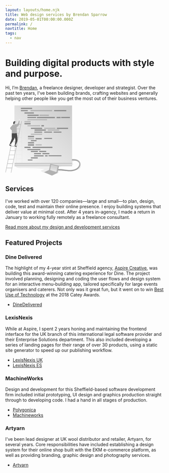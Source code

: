 ```yaml
---
layout: layouts/home.njk
title: Web design services by Brendan Sparrow
date: 2019-05-01T00:00:00.000Z
permalink: /
navtitle: Home
tags:
  - nav
---
```

# Building digital products with style and purpose.

Hi, I’m [Brendan](/about), a freelance designer, developer and strategist. Over the past ten years, I've been building brands, crafting websites and generally helping other people like you get the most out of their business ventures.

<section class="illustrated">

<svg xmlns="http://www.w3.org/2000/svg" width="240" height="223">
  <defs>
    <linearGradient id="a" x1="152.375%" x2="-11.785%" y1="-62.691%" y2="118.011%">
      <stop offset="0%" stop-color="#FFF" stop-opacity="0"/>
      <stop offset="100%" stop-color="#FFF"/>
    </linearGradient>
    <linearGradient id="b" x1="50.002%" x2="50.002%" y1="208.092%" y2="-98.947%">
      <stop offset="0%" stop-color="#FFF" stop-opacity="0"/>
      <stop offset="99%" stop-color="#FFF"/>
    </linearGradient>
    <linearGradient id="c" x1="74.508%" x2="26.609%" y1="-61.705%" y2="146.279%">
      <stop offset="0%" stop-color="#FFF" stop-opacity="0"/>
      <stop offset="100%" stop-color="#FFF"/>
    </linearGradient>
  </defs>
  <g fill="none" fill-rule="nonzero" style="mix-blend-mode:multiply">
    <path fill="#6D6D6D" d="M239.68 188.516c.414 4.651-.61 8.62-2.333 10.772-1.723 2.152-4.3 3.495-6.964 4.211-2.664.716-11.311 2.884-14.064 3.039 2.675-.832 12.97-3.942 14.312-6.402a31.773 31.773 0 0 0 1.475-3.485c.909-2.284 2.098-12.974 3.854-14.73 2.042-2.026 3.523 4.338 3.72 6.595zM124.789 201.418a663.743 663.743 0 0 0-73.905-2.554c-7.001.154-15.214-.16-19.233-5.895 4.487-3.496 10.586-3.853 16.266-4.046 55.833-1.993 107.62-3.683 163.454-5.675-2.56-1.855 0-6.386-.518-9.507 5.505-1.684 17.153.93 20.769 4.756-3.385-2.427-10.607-3.303-13.69-2.042-3.082 1.26-5.582 4.035-3.903 6.903.496.848 1.294 1.569 1.426 2.543.22 1.624-1.48 2.802-2.994 3.43-13.338 5.504-29.555.236-42.44 6.748a4.91 4.91 0 0 0-1.96 1.514c-1.916 2.912 2.576 5.768 6.01 6.346a246.094 246.094 0 0 0 37.179 3.424l-42.215 1.96c1.205 1.442.594 3.776-.81 5.026-1.403 1.25-3.335 1.651-5.185 1.981-15.622 2.67-37.75 1.608-50.84-8.807 3.98-2.334 8.394-4.134 12.589-6.105z" opacity=".1"/>
    <path fill="#B3B3B3" d="M23.367 61.525l-6.055 6.903c-1.057 1.2-2.202 2.62-1.96 4.205.199.894.64 1.715 1.277 2.373a21.958 21.958 0 0 0 3.892 3.638c2.037-5.549 3.611-11.246 2.846-17.12zM29.312 0h182.262v182.73H29.312z"/>
    <path fill="url(#a)" d="M29.312 0h182.262v182.73H29.312z"/>
    <path fill="#B3B3B3" d="M.335 212.178L33.397 49.232l1.133.23L1.468 212.407zM17.698 212.981L51.052 49.624l1.133.231L18.83 213.213z"/>
    <path fill="#B3B3B3" d="M31.635 59.868h17.67v1.156h-17.67zM28.85 73.662h17.67v1.156H28.85zM26.059 87.451h17.67v1.156h-17.67zM23.268 101.246h17.67v1.156h-17.67zM20.477 115.04h17.67v1.156h-17.67zM17.686 128.835h17.67v1.156h-17.67zM14.901 142.629h17.67v1.156h-17.67zM12.11 156.424h17.67v1.156H12.11zM9.319 170.218h17.67v1.156H9.319zM6.528 184.013h17.67v1.156H6.528zM3.738 197.802h17.67v1.156H3.738z"/>
    <path fill="#AAA" d="M53.846 182.576L52.404 51.49l-1.206-.231.11 9.98h-3.22c-.05-1.718-.286-3.38-.892-4.503-1.7-3.165-3.853 0-4.47 2.119-.275.925-.704 1.9-1.535 2.367h-3.248a5.554 5.554 0 0 0-1.156-.11 3.81 3.81 0 0 0-.71.105h-1.651l-.127-10.156-1.205-.226.154 12.583c-.083.132-.165.27-.237.413-.738 1.448-.925 3.1-1.1 4.718-1.542 16.2-.728 32.515.093 48.765.143 2.813.291 5.675 1.255 8.323.206.571.462 1.124.765 1.651l.693 55.332 19.129-.044zm-1.206-.27l-16.695-.038-.149-12.325 16.707.039.137 12.324zm-.148-13.453l-16.723-.038-.154-12.325 16.728.044.149 12.32zm-.149-13.447l-16.728-.061-.154-12.325 16.745.044.137 12.342zm-.149-13.454l-16.75-.044-.154-12.325h1.1c.154.083.312.156.474.22.96.33 2.014.255 2.918-.209h12.286l.126 12.358zm-.148-13.453H40.993c.155-.263.256-.555.297-.859.154-1.15-.484-2.229-.92-3.302-1.04-2.577-.935-5.417-.319-8.164l11.863.028.132 12.297zm-.149-13.453h-11.56c.199-.721.43-1.431.678-2.125 1.233-3.402 2.906-6.671 3.72-10.183h7.03l.132 12.308zm-.165-13.453h-6.776c.694-4.046.149-8.257.407-12.325H51.6l.132 12.325zm-.149-13.454h-6.12c.099-.983.27-1.958.511-2.917.364-1.387.903-2.752 1.129-4.156a21.468 21.468 0 0 0-.1-5.246h4.448l.132 12.32zm-.28-25.772l.137 12.325h-4.524a17.538 17.538 0 0 1-.044-1.784c.077-2.125.666-4.2.913-6.314.173-1.4.272-2.81.298-4.222l3.22-.005z" opacity=".1"/>
    <g fill="#747474" opacity=".75">
      <path d="M49.459 7.596h35.648v3.721H49.459zM49.459 14.802h21.76v3.501h-21.76z"/>
      <path d="M79.993 14.802h68.472v3.523H79.993z" opacity=".54"/>
      <path d="M154.872 14.802h38.543v3.523h-38.543zM60.776 22.007h29.917v3.694H60.776z"/>
      <path d="M60.776 49.701h19.42v4.156h-19.42z" opacity=".48"/>
      <path d="M114.402 62.406h8.202v4.139h-8.202zM60.776 55.899h19.42v4.156h-19.42zM60.776 130.91h19.42v4.156h-19.42zM71.83 96.584h19.42v4.156H71.83z"/>
      <path d="M71.83 103.404h19.42v4.156H71.83z" opacity=".48"/>
      <path d="M71.83 116.422h19.42v4.156H71.83zM71.83 123.242h19.42v4.156H71.83zM96.01 103.404h19.42v4.156H96.01z"/>
      <path d="M96.01 123.033h19.42v4.156H96.01z" opacity=".48"/>
      <path d="M86.505 130.91h63.044v4.156H86.505zM70.382 29.213h35.648v3.721H70.382z"/>
      <path d="M108.358 29.213h29.879v4.134h-29.88z" opacity=".52"/>
      <path d="M70.332 36.424H97.86v3.501H70.332z"/>
      <path d="M70.332 62.873h40.25v3.264h-40.25z" opacity=".48"/>
      <path d="M177.374 36.424h27.528v3.501h-27.528zM100.503 36.424h56.807v3.881h-56.807zM162.705 36.424h12.523v3.947h-12.523z"/>
      <path d="M70.228 43.629h62.07v3.473h-62.07z" opacity=".48"/>
      <path d="M70.228 138.171h40.938v3.628H70.228zM81.23 70.75h35.649v3.721H81.23z"/>
      <path d="M81.23 89.554h35.649v3.721H81.23z" opacity=".48"/>
      <path d="M81.23 164.571h21.65v3.6H81.23zM71.472 171.545h14.664v3.325H71.472zM81.23 144.11h21.98v3.721H81.23zM107.736 144.11h21.98v3.721h-21.98zM91.31 150.93h21.98v3.721H91.31zM117.809 150.93h21.98v3.721h-21.98zM91.31 157.905h30.154v3.721H91.31zM126.182 157.905h8.053v3.721h-8.053zM81.23 110.015h17.83v3.556H81.23zM92.07 82.943h24.815v3.314H92.07zM123.479 82.943h24.815v3.314h-24.815zM123.479 102.991h24.815v3.314h-24.815zM153.237 82.943h24.815v3.314h-24.815zM137.163 158.059h40.888v3.314h-40.888z"/>
      <path d="M123.39 70.75h35.649v3.721H123.39z" opacity=".48"/>
      <path d="M92.808 76.332h35.648v3.721H92.808z"/>
      <path d="M134.962 76.332h35.648v3.721h-35.648z" opacity=".48"/>
      <path d="M163.53 70.75h35.648v3.721H163.53z"/>
    </g>
    <path fill="#F0F0F0" d="M44.064 48.006a2.813 2.813 0 0 1-.137-1.002 1.47 1.47 0 0 0 0-.44 1.651 1.651 0 0 0-.358-.551 1.778 1.778 0 0 1-.253-1.652c.38-.077.512-.374.644-.732.093-.371.247-.725.457-1.046a.286.286 0 0 1 .203-.126c.091.009.17.065.21.149.159.319-.05.754.164 1.034.127.154.347.204.501.325.33.248.347.754.639 1.035.069.053.132.114.187.182.06.11.084.238.066.363-.033.49-.203.961-.49 1.36-.279.279-.48.626-.583 1.007a1.26 1.26 0 0 1-.044.352.473.473 0 0 1-.55.237c-.204-.05-.485-.39-.656-.495z"/>
    <path fill="#B3B3B3" d="M33.325 61.305a2.488 2.488 0 0 0-.55-.55 1.855 1.855 0 0 0-1.162-.287c-.404.04-.805.105-1.2.198-1.729.32-3.501-.083-5.257 0-1.97.116-2.708 2.202-3.055 3.039a17.615 17.615 0 0 0-1.288 5.058c-.083.826-.105 1.652-.127 2.488-.099 3.375-.325 6.716-.192 10.09l.22 5.538c-.025.332.062.664.247.941.204.202.462.338.744.391 3.11.897 6.39.92 9.627.92 1.651 0 3.534-.1 4.624-1.344 1.2-1.376.886-3.451.633-5.257-.93-6.924.952-15.655-3.264-21.225z"/>
    <path fill="#F0F0F0" d="M31.156 58.772c.405-.288.74-.664.98-1.1.158-.42.212-.871.16-1.316a4.761 4.761 0 0 0-.551-2.02 2.543 2.543 0 0 0-1.618-1.26c-1.101-.226-2.235.55-2.753 1.53a7.31 7.31 0 0 0-.655 3.302c-.038 1.426-1.134 3.606.204 4.107 1.547.578 2.752-1.101 3.01-1.839a3.21 3.21 0 0 1 1.223-1.404z"/>
    <path fill="#494949" d="M31.651 51.473a2.61 2.61 0 0 1-.412 1.377c-.23.45-.507.874-.826 1.266a2.956 2.956 0 0 0-.55.748 2.24 2.24 0 0 0 .12 1.437c-.236.121-.462-.418-.682-.27a.275.275 0 0 0-.083.138.985.985 0 0 0 .237.985.66.66 0 0 1 .176.215c.066.17-.077.347-.143.517-.165.419.127.93-.094 1.321a1.1 1.1 0 0 1-.957.419c-.644.044-1.288.06-1.932.044a.738.738 0 0 1-.38-.077.793.793 0 0 1-.292-.55 20.455 20.455 0 0 1-.55-4.84c-.04-.48.071-.961.319-1.375.192-.26.473-.43.677-.667.204-.236.402-.688.671-.985a3 3 0 0 1 1.437-.726c1.063-.281 3.143-.683 3.264 1.023zM20.615 101.637c.1.833.12 1.673.06 2.51-.095.67-.246 1.33-.451 1.976a56.752 56.752 0 0 1-2.62 7.668c-.76 1.651-1.69 3.303-2.296 5.02a29.383 29.383 0 0 0-1.205 6.259 2.593 2.593 0 0 0 1.354-.876 68.741 68.741 0 0 0 12.182-16.739 17.411 17.411 0 0 0 1.65-4.134c.232-1.225.348-2.469.348-3.715a59.714 59.714 0 0 0-.121-8.065c-.1-.935-.32-1.987-1.101-2.482a2.956 2.956 0 0 0-1.288-.347c-1.503-.138-3.039 0-4.52-.33-.55-.11-1.403-.639-1.81-.287-.408.353-.182 2.081-.204 2.555a88.965 88.965 0 0 0 .022 10.987z"/>
    <path fill="#494949" d="M32.042 109.41c.13 2.108.012 4.226-.352 6.307l-1.426 10.69a1.1 1.1 0 0 0 1.569.37c.494-.36.876-.853 1.1-1.421 2.164-4.25 4.355-8.582 5.159-13.277.338-2.207.476-4.44.413-6.672a82.283 82.283 0 0 0-1.916-16.668 1.1 1.1 0 0 0-.336-.688 1.145 1.145 0 0 0-.803-.099l-4.905.617c-1.173.148-6.892-.028-6.892-.028s1.987 4.888 2.554 6.402c1.723 4.602 5.835 9.38 5.835 14.466z"/>
    <path fill="#F0F0F0" d="M12.99 125.9c.091.213.228.401.403.551a7.288 7.288 0 0 0 4.018 2.004c.405.118.843.013 1.15-.275a.88.88 0 0 0-.137-1.101 3.028 3.028 0 0 0-.985-.633 2.879 2.879 0 0 1-1.608-1.574c-.787-2.62-3.517-1.123-2.84 1.029zM29.741 128.752a2.34 2.34 0 0 0 1.184.964c1.189.55 2.526 1.023 3.814.726.377-.063.718-.258.964-.55a.793.793 0 0 0-.033-1.03c-.298-.27-.765-.187-1.167-.23a1.651 1.651 0 0 1-1.162-.705c-.148-.22-.242-.474-.38-.7-1.183-1.992-4.238-.572-3.22 1.525z"/>
    <path fill="#494949" d="M12.897 124.128a.958.958 0 0 1 .875-.308c.463.11.705.655 1.145.842.199.083.419.088.622.16.38.183.718.444.991.765.782.716 1.91 1.101 2.428 2.01a.65.65 0 0 1 .071.627.617.617 0 0 1-.429.248c-.589.115-1.365.324-1.921.093a20.587 20.587 0 0 1-2.785-1.343c-.49-.297-.843-1.1-1.195-1.58-.43-.572-.292-1.007.198-1.514zM29.818 127.062c-.148-.06-.33-.137-.446-.027a.253.253 0 0 0-.06.088 1.772 1.772 0 0 0 .5 1.998 6.402 6.402 0 0 0 1.91 1.101 8.114 8.114 0 0 0 2.203.77 2.136 2.136 0 0 0 2.064-.77 1.1 1.1 0 0 0 .193-.787c-.116-.606-.804-.87-1.376-1.101-.727-.286-1.36-.81-2.109-1.04-.958-.314-1.981.137-2.879-.232z"/>
    <path fill="#B3B3B3" d="M33.28 60.952l4.327-2.152a7.855 7.855 0 0 0 1.536-.914c2.57-2.092 2.428-5.956 3.76-8.989a.936.936 0 0 1 .38-.495.98.98 0 0 1 .49-.033l1.744.209-1.392 10.244a9.743 9.743 0 0 1-.485 2.202 8.08 8.08 0 0 1-.792 1.431 24.22 24.22 0 0 1-6.27 6.413 2.29 2.29 0 0 1-.88.44 1.69 1.69 0 0 1-1.102-.203c-1.194-.622-1.69-2.065-1.92-3.391a7.112 7.112 0 0 1 .605-4.762zM29.312 182.73h182.262v10.228H29.312z"/>
    <path fill="url(#b)" d="M29.312 184.591h182.262v8.367H29.312z"/>
    <path fill="#B3B3B3" d="M237.996 189.16c-.803 3.743-3 7.761-7.062 11.174-7.453 6.264-17.092 7.888-23.868 8.152-.837.033-1.651.05-2.499.05-6.055 0-12.11-.798-17.967-1.575l-4.15-.55c-7.019-.875-15.105-1.596-22.239.92l-.628-1.784-.655-1.85c7.922-2.796 16.542-2.036 23.995-1.1 1.393.17 2.785.357 4.183.55 6.507.859 13.239 1.75 19.817 1.497 6.17-.242 14.923-1.695 21.54-7.255 2.636-2.202 4.954-5.439 5.774-8.862a9.958 9.958 0 0 0-.138-5.46 9.226 9.226 0 0 0-.985-2.093c-1.872-2.956-5.235-4.855-8.114-5.702-4.277-1.261-8.945-1.101-13.47-.942h-.165l-.06-1.695-.077-2.152c4.645-.171 9.908-.364 14.862 1.1 5.763 1.696 10.128 5.55 11.67 10.3.711 2.363.793 4.872.236 7.277z"/>
    <path fill="#939393" d="M238.073 187.068c-.33 4.31-2.515 9.264-7.37 13.349-7.453 6.258-17.097 7.888-23.874 8.146-.83.033-1.651.05-2.499.05-6.055 0-12.11-.798-17.961-1.574l-4.156-.55c-7.019-.876-15.105-1.597-22.233.918l-1.283-3.633c.32-.11.639-.22.964-.319l.627 1.784c7.156-2.516 15.22-1.795 22.239-.92l4.15.55c5.862.777 11.901 1.575 17.967 1.575.831 0 1.651 0 2.5-.05 6.775-.264 16.414-1.888 23.867-8.152 4.062-3.413 6.259-7.431 7.062-11.174z"/>
    <path fill="#B3B3B3" d="M144.314 185.62l26.036 5.945-4.959 22.784-17.23 8.262-23.609-10.277 15.837-7.079z"/>
    <path fill="#B3B3B3" d="M142.607 185.158l26.037 5.939-4.96 22.784-16.893 8.218-23.609-10.282 15.501-7.03z"/>
    <path fill="#B3B3B3" d="M141.985 204.892l20.153 6.358 4.183-18.446-20.923-4.492z"/>
    <path fill="url(#c)" d="M141.985 204.892l20.153 6.358 4.183-18.446-20.923-4.492z"/>
    <path fill="#939393" d="M233.692 181.079l-.584-.11c-1.871-2.956-5.235-4.855-8.114-5.703-4.277-1.26-9.093-1.1-13.618-.936l-.05-1.85s9.909-.55 15.777 2.269c3.72 1.794 6.589 6.33 6.589 6.33z"/>
  </g>
</svg>

## Services

I've worked with over 120 companies—large and small—to plan, design, code, test and maintain their online presence. I enjoy building systems that deliver value at minimal cost. After 4 years in-agency, I made a return in January to working fully remotely as a freelance consultant.

<a href="/services">Read more about my design and development services</a>

</section>

## Featured Projects

### Dine Delivered

The highlight of my 4-year stint at Sheffield agency, [Aspire Creative](https://www.aspirecreative.co.uk), was building this award-winning catering experience for Dine. The project involved planning, designing and coding the user flows and design system for an interactive menu-building app, tailored specifically for large events organisers and caterers. Not only was it great fun, but it went on to win [Best Use of Technology](https://www.thecaterer.com/articles/532082/cateys-2018-best-use-of-technology-award-dine-delivered) at the 2018 Catey Awards.

<ul class="list-inline">
  <li>
    <a class="site-link" href="https://www.dinedelivered.com" target="_blank" rel="noopener noreferrer">DineDelivered</a>
  </li>
</ul>

### LexisNexis

While at Aspire, I spent 2 years honing and maintaining the frontend interface for the UK branch of this international legal software provider and their Enterprise Solutions department. This also included developing a series of landing pages for their range of over 30 products, using a static site generator to speed up our publishing workflow.

<ul class="list-inline">
  <li>
    <a class="site-link" href="https://www.lexisnexis.co.uk" target="_blank" rel="noopener noreferrer">LexisNexis UK</a>
  </li>
  <li>
    <a class="site-link" href="https://www.lexisnexis-es.co.uk" target="_blank" rel="noopener noreferrer">LexisNexis ES</a>
  </li>
</ul>

### MachineWorks

Design and development for this Sheffield-based software development firm included initial prototyping, UI design and graphics production straight through to developing code. I had a hand in all stages of production.

<ul class="list-inline">
  <li>
    <a class="site-link" href="https://www.polygonica.com" target="_blank" rel="noopener noreferrer">Polygonica</a>
  </li>
  <li>
    <a class="site-link" href="https://www.machineworks.com" target="_blank" rel="noopener noreferrer">Machineworks</a>
  </li>
</ul>

### Artyarn

I've been lead designer at UK wool distributor and retailer, Artyarn, for several years. Core responsibilities have included establishing a design system for their online shop built with the EKM e-commerce platform, as well as providing branding, graphic design and photography services.

<ul class="list-inline">
  <li>
    <a class="site-link" href="https://www.artyarn.co.uk/" target="_blank" rel="noopener noreferrer">Artyarn</a>
  </li>
</ul>
